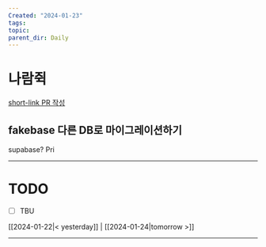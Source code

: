 ```yaml
---
Created: "2024-01-23"
tags: 
topic: 
parent_dir: Daily
---
```

# 나람쥑
[short-link PR 작성](https://github.com/ramgee-zzik-nabi/application/pull/10)
## fakebase 다른 DB로 마이그레이션하기
supabase? Pri

----
# TODO
- [ ] TBU 
  
[[2024-01-22|< yesterday]] | [[2024-01-24|tomorrow >]]  
  
---  

